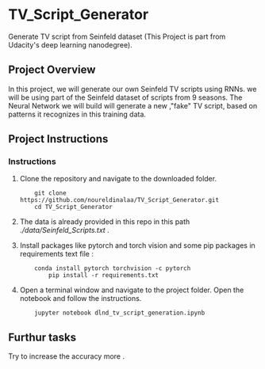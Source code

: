 # TV_Script_Generator
Generate TV script from Seinfeld dataset (This Project is part from Udacity's deep learning nanodegree).

## Project Overview
In this project, we will generate our own Seinfeld TV scripts using RNNs. we will be using part of the Seinfeld dataset of scripts from 9 seasons. The Neural Network we will build will generate a new ,"fake" TV script, based on patterns it recognizes in this training data.


## Project Instructions

### Instructions

1. Clone the repository and navigate to the downloaded folder.
	
	```	
		git clone https://github.com/noureldinalaa/TV_Script_Generator.git
		cd TV_Script_Generator   
	```
2. The data is already provided in this repo in this path _./data/Seinfeld_Scripts.txt_ .

3. Install packages like pytorch and torch vision and some pip packages in requirements text file :
	```
		conda install pytorch torchvision -c pytorch
            pip install -r requirements.txt
	```
4. Open a terminal window and navigate to the project folder. Open the notebook and follow the instructions.
	
	```
		jupyter notebook dlnd_tv_script_generation.ipynb
	```
## Furthur tasks 
Try to increase the accuracy more .

